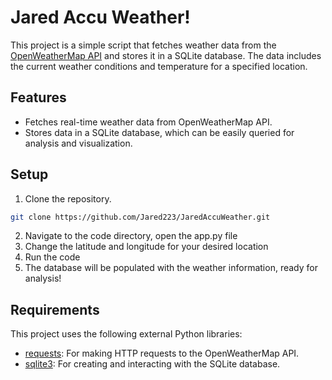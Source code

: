 # Jared Accu Weather!

This project is a simple script that fetches weather data from the [OpenWeatherMap API](https://openweathermap.org/api) and stores it in a SQLite database. The data includes the current weather conditions and temperature for a specified location.

## Features

- Fetches real-time weather data from OpenWeatherMap API.
- Stores data in a SQLite database, which can be easily queried for analysis and visualization.

## Setup

1. Clone the repository.
```bash
git clone https://github.com/Jared223/JaredAccuWeather.git
```
2. Navigate to the code directory, open the app.py file
3. Change the latitude and longitude for your desired location
4. Run the code
5. The database will be populated with the weather information, ready for analysis!

## Requirements

This project uses the following external Python libraries:

- [requests](https://docs.python-requests.org/en/latest/): For making HTTP requests to the OpenWeatherMap API.
- [sqlite3](https://docs.python.org/3/library/sqlite3.html): For creating and interacting with the SQLite database.

